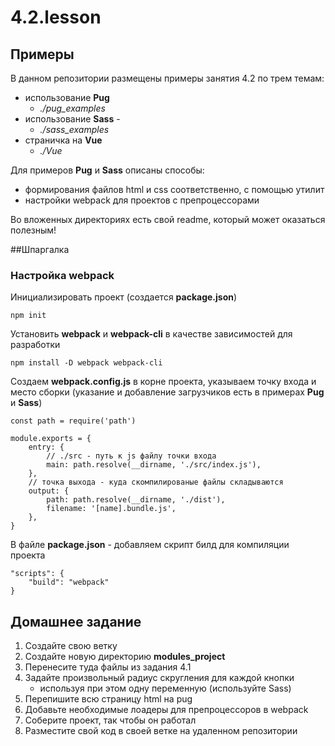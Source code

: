 # 4.2.lesson
## Примеры
В данном репозитории размещены примеры занятия 4.2 по трем темам:
- использование **Pug** 
  - *./pug_examples*
- использование **Sass** -
  - *./sass_examples*
- страничка на **Vue** 
  - *./Vue*

Для примеров **Pug** и **Sass** описаны способы:
- формирования файлов html и css соответственно, с помощью утилит
- настройки webpack для проектов с препроцессорами

Во вложенных директориях есть свой readme, который может оказаться полезным!

##Шпаргалка
### Настройка webpack
Инициализировать проект (создается **package.json**) 

    npm init
Установить **webpack** и **webpack-cli** в качестве зависимостей для разработки

    npm install -D webpack webpack-cli
Создаем **webpack.config.js** в корне проекта, указываем точку входа и место сборки
(указание и добавление загрузчиков есть в примерах **Pug** и **Sass**)

    const path = require('path')
    
    module.exports = {
        entry: {
            // ./src - путь к js файлу точки входа
            main: path.resolve(__dirname, './src/index.js'),
        },
        // точка выхода - куда скомпилированые файлы складываются
        output: {
            path: path.resolve(__dirname, './dist'),
            filename: '[name].bundle.js',
        },
    }
В файле **package.json** - добавляем скрипт билд для компиляции проекта

    "scripts": {
        "build": "webpack"
    }
## Домашнее задание
1. Создайте свою ветку
2. Создайте новую директорию **modules_project**
3. Перенесите туда файлы из задания 4.1
4. Задайте произвольный радиус скругления для каждой кнопки
   - используя при этом одну переменную (используйте Sass)
5. Перепишите всю страницу html на pug
6. Добавьте необходимые лоадеры для препроцессоров в webpack
7. Соберите проект, так чтобы он работал
8. Разместите свой код в своей ветке на удаленном репозитории
